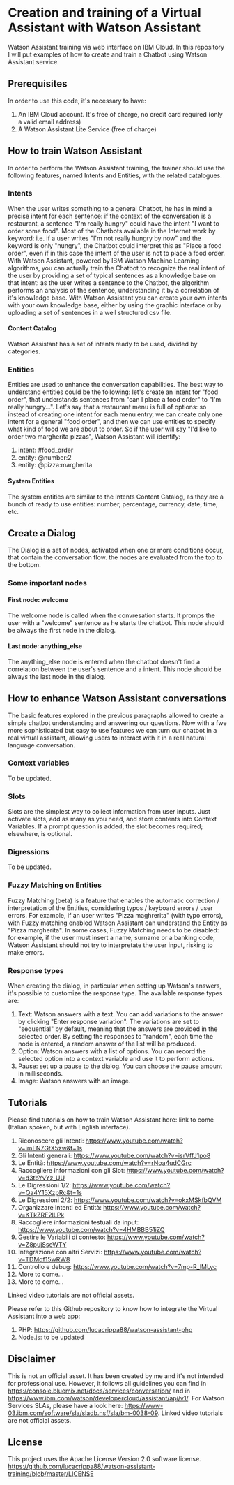 # Creation and training of a Virtual Assistant with Watson Assistant

Watson Assistant training via web interface on IBM Cloud. In this repository I will put examples of how to create and train a Chatbot using Watson Assistant service.


## Prerequisites

In order to use this code, it's necessary to have:

1. An IBM Cloud account. It's free of charge, no credit card required (only a valid email address)
2. A Watson Assistant Lite Service (free of charge)


## How to train Watson Assistant

In order to perform the Watson Assistant training, the trainer should use the following features, named Intents and Entities, with the related catalogues.

### Intents

When the user writes something to a general Chatbot, he has in mind a precise intent for each sentence: if the context of the conversation is a restaurant, a sentence "I'm really hungry" could have the intent "I want to order some food". Most of the Chatbots available in the Internet work by keyword: i.e. if a user writes "I'm not really hungry by now" and the keyword is only "hungry", the Chatbot could interpret this as "Place a food order", even if in this case the intent of the user is not to place a food order.
With Watson Assistant, powered by IBM Watson Machine Learning algorithms, you can actually train the Chatbot to recognize the real intent of the user by providing a set of typical sentences as a knowledge base on that intent: as the user writes a sentence to the Chatbot, the algorithm performs an analysis of the sentence, understanding it by a correlation of it's knowledge base.
With Watson Assistant you can create your own intents with your own knowledge base, either by using the graphic interface or by uploading a set of sentences in a well structured csv file.

#### Content Catalog

Watson Assistant has a set of intents ready to be used, divided by categories.

### Entities

Entities are used to enhance the conversation capabilities. The best way to understand entities could be the following: let's create an intent for "food order", that understands sentences from "can I place a food order" to "I'm really hungry...". Let's say that a restaurant menu is full of options: so instead of creating one intent for each menu entry, we can create only one intent for a general "food order", and then we can use entities to specify what kind of food we are about to order. So if the user will say "I'd like to order two margherita pizzas", Watson Assistant will identify:
1. intent: #food_order
2. entity: @number:2
3. entity: @pizza:margherita

#### System Entities

The system entities are similar to the Intents Content Catalog, as they are a bunch of ready to use entities: number, percentage, currency, date, time, etc.


## Create a Dialog

The Dialog is a set of nodes, activated when one or more conditions occur, that contain the conversation flow. the nodes are evaluated from the top to the bottom.

### Some important nodes

#### First node: welcome
The welcome node is called when the convresation starts. It promps the user with a "welcome" sentence as he starts the chatbot. This node should be always the first node in the dialog.

#### Last node: anything_else
The anything_else node is entered when the chatbot doesn't find a correlation between the user's sentence and a intent. This node should be always the last node in the dialog.


## How to enhance Watson Assistant conversations

The basic features explored in the previous paragraphs allowed to create a simple chatbot understanding and answering our questions. Now with a fwe more sophisticated but easy to use features we can turn our chatbot in a real virtual assistant, allowing users to interact with it in a real natural language conversation.

### Context variables

To be updated.

### Slots

Slots are the simplest way to collect information from user inputs. Just activate slots, add as many as you need, and store contents into Context Variables. If a prompt question is added, the slot becomes required; elsewhere, is optional.

### Digressions

To be updated.

### Fuzzy Matching on Entities

Fuzzy Matching (beta) is a feature that enables the automatic correction / interpretation of the Entities, considering typos / keyboard errors / user errors.
For example, if an user writes "Pizza maghrerita" (with typo errors), with Fuzzy matching enabled Watson Assistant can understand the Entity as "Pizza margherita".
In some cases, Fuzzy Matching needs to be disabled: for example, if the user must insert a name, surname or a banking code, Watson Assistant should not try to interpretate the user input, risking to make errors.

### Response types

When creating the dialog, in particular when setting up Watson's answers, it's possible to customize the response type. The available response types are:

1. Text: Watson answers with a text. You can add variations to the answer by clicking "Enter response variation". The variations are set to "sequential" by default, meaning that the answers are provided in the selected order. By setting the responses to "random", each time the node is entered, a random answer of the list will be produced.
2. Option: Watson answers with a list of options. You can record the selected option into a context variable and use it to perform actions.
3. Pause: set up a pause to the dialog. You can choose the pause amount in milliseconds.
4. Image: Watson answers with an image.

## Tutorials

Please find tutorials on how to train Watson Assistant here: link to come (Italian spoken, but with English interface).

1. Riconoscere gli Intenti: https://www.youtube.com/watch?v=imEN7GtX5zw&t=1s
2. Gli Intenti generali: https://www.youtube.com/watch?v=isrVffJ1po8
3. Le Entità: https://www.youtube.com/watch?v=rNoa4udCGrc
4. Raccogliere informazioni con gli Slot: https://www.youtube.com/watch?v=d3tbYvYz_UU
5. Le Digressioni 1/2: https://www.youtube.com/watch?v=Qa4Y15XzpRc&t=1s
6. Le Digressioni 2/2: https://www.youtube.com/watch?v=okxMSkfbQVM
7. Organizzare Intenti ed Entità: https://www.youtube.com/watch?v=KTkZRF2lLPk
8. Raccogliere informazioni testuali da input: https://www.youtube.com/watch?v=4HMBBB51iZQ
9. Gestire le Variabili di contesto: https://www.youtube.com/watch?v=Z8pujSseWTY
10. Integrazione con altri Servizi: https://www.youtube.com/watch?v=TDMdf15wRW8
11. Controllo e debug: https://www.youtube.com/watch?v=7mp-R_lMLyc
12. More to come...
13. More to come...

Linked video tutorials are not official assets.

Please refer to this Github repository to know how to integrate the Virtual Assistant into a web app:
1. PHP: https://github.com/lucacrippa88/watson-assistant-php
2. Node.js: to be updated

## Disclaimer

This is not an official asset. It has been created by me and it's not intended for professional use. However, it follows all guidelines you can find in https://console.bluemix.net/docs/services/conversation/ and in https://www.ibm.com/watson/developercloud/assistant/api/v1/.
For Watson Services SLAs, please have a look here: https://www-03.ibm.com/software/sla/sladb.nsf/sla/bm-0038-09.
Linked video tutorials are not official assets.

## License

This project uses the Apache License Version 2.0 software license. https://github.com/lucacrippa88/watson-assistant-training/blob/master/LICENSE

